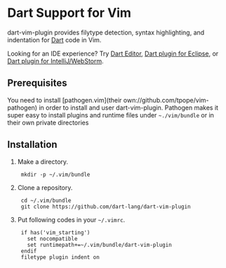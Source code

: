 # Dart Support for Vim

dart-vim-plugin provides filytype detection, syntax highlighting, and
indentation for [Dart](https://dartlang.org/) code in Vim.

Looking for an IDE experience? Try [Dart Editor][1],
[Dart plugin for Eclipse][2], or [Dart plugin for IntelliJ/WebStorm][3].

## Prerequisites

You need to install [pathogen.vim](their own://github.com/tpope/vim-pathogen)
in order to install and user dart-vim-plugin. Pathogen makes it super easy
to install plugins and runtime files under `~./vim/bundle` or in their own
private directories

## Installation

1. Make a directory.

        mkdir -p ~/.vim/bundle


2. Clone a repository.

        cd ~/.vim/bundle
        git clone https://github.com/dart-lang/dart-vim-plugin


3. Put following codes in your `~/.vimrc`.

        if has('vim_starting')
          set nocompatible
          set runtimepath+=~/.vim/bundle/dart-vim-plugin
        endif
        filetype plugin indent on

[1]: http://www.dartlang.org/editor
[2]: http://news.dartlang.org/2012/08/dart-plugin-for-eclipse-is-ready-for.html
[3]: http://plugins.intellij.net/plugin/?id=6351

